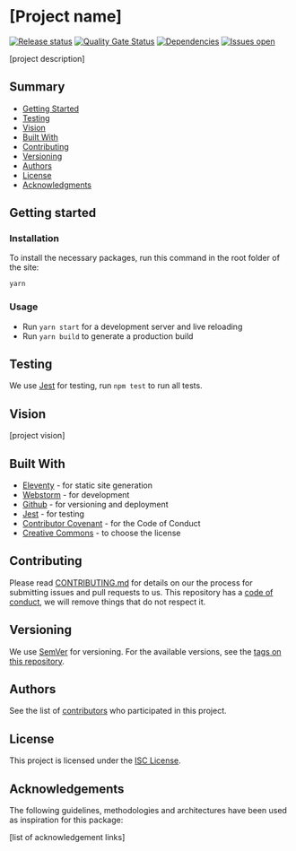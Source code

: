 # [Project name]

[![Release status][deploy-status-shield]][deploy-status-url]
[![Quality Gate Status][quality-shield]][quality-url]
[![Dependencies][dependencies-shield]][dependencies-url]
[![Issues open][issues-shield]][issues-url]

[project description]

## Summary

- [Getting Started](#getting-started)
- [Testing](#testing)
- [Vision](#vision)
- [Built With](#built-with)
- [Contributing](#contributing)
- [Versioning](#versioning)
- [Authors](#authors)
- [License](#license)
- [Acknowledgments](#acknowledgements)

## Getting started

### Installation

To install the necessary packages, run this command in the root folder of the site:

```sh
yarn
```

### Usage

- Run `yarn start` for a development server and live reloading
- Run `yarn build` to generate a production build

## Testing

We use [Jest](https://jestjs.io/) for testing, run `npm test` to run all tests.

## Vision

[project vision]

## Built With

- [Eleventy](https://11ty.dev) - for static site generation
- [Webstorm](https://www.jetbrains.com/webstorm) - for development
- [Github](https://github.com) - for versioning and deployment
- [Jest](https://jestjs.io/) - for testing
- [Contributor Covenant](https://www.contributor-covenant.org/) - for the Code of Conduct
- [Creative Commons](https://creativecommons.org/) - to choose the license

## Contributing

Please read [CONTRIBUTING.md](CONTRIBUTING.md) for details on our the process for submitting issues and pull requests to us.
This repository has a [code of conduct](CODE_OF_CONDUCT.md), we will remove things that do not respect it.

## Versioning

We use [SemVer](http://semver.org/) for versioning.
For the available versions, see the [tags on this repository](https://github.com/pvds/eleventy-boilerplate/tags).

## Authors

See the list of [contributors](https://github.com/pvds/package-boilerplate/contributors)
who participated in this project.

## License

This project is licensed under the [ISC License](LICENSE.md).

## Acknowledgements

The following guidelines, methodologies and architectures have been used as inspiration for this package:

[list of acknowledgement links]

[deploy-status-shield]: https://img.shields.io/netlify/50580df5-8edc-4abe-8dfd-325ce3874f3f.svg?label=deploy
[deploy-status-url]: https://app.netlify.com/sites/eleventy-boilerplate/deploys
[dependencies-shield]: https://img.shields.io/david/pvds/eleventy-boilerplate.svg
[dependencies-url]: https://github.com/pvds/eleventy-boilerplate
[issues-shield]: https://img.shields.io/github/issues/pvds/eleventy-boilerplate.svg
[issues-url]: https://github.com/pvds/eleventy-boilerplate/issues
[quality-shield]: https://img.shields.io/sonar/quality_gate/pvds_eleventy-boilerplate.svg?server=https%3A%2F%2Fsonarcloud.io
[quality-url]: https://sonarcloud.io/dashboard?id=pvds_eleventy-boilerplate
